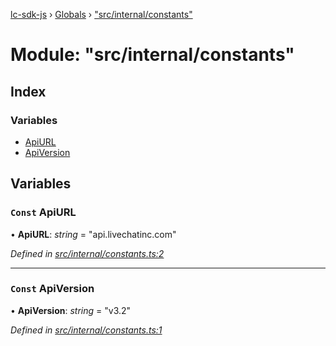 [lc-sdk-js](../README.md) › [Globals](../globals.md) › ["src/internal/constants"](_src_internal_constants_.md)

# Module: "src/internal/constants"

## Index

### Variables

* [ApiURL](_src_internal_constants_.md#const-apiurl)
* [ApiVersion](_src_internal_constants_.md#const-apiversion)

## Variables

### `Const` ApiURL

• **ApiURL**: *string* = "api.livechatinc.com"

*Defined in [src/internal/constants.ts:2](https://github.com/livechat/lc-sdk-js/blob/5281c0a/src/internal/constants.ts#L2)*

___

### `Const` ApiVersion

• **ApiVersion**: *string* = "v3.2"

*Defined in [src/internal/constants.ts:1](https://github.com/livechat/lc-sdk-js/blob/5281c0a/src/internal/constants.ts#L1)*
